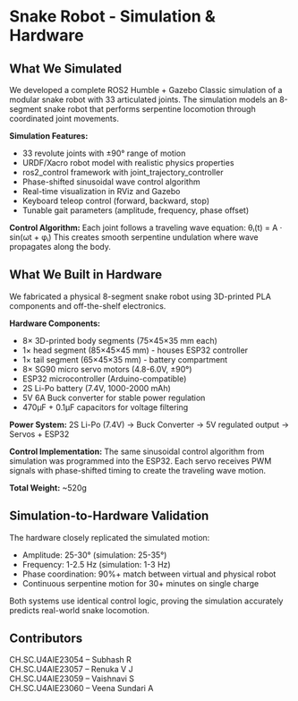 # Snake Robot - Simulation & Hardware

## What We Simulated

We developed a complete ROS2 Humble + Gazebo Classic simulation of a modular snake robot with 33 articulated joints. The simulation models an 8-segment snake robot that performs serpentine locomotion through coordinated joint movements.

**Simulation Features:**
- 33 revolute joints with ±90° range of motion
- URDF/Xacro robot model with realistic physics properties
- ros2_control framework with joint_trajectory_controller
- Phase-shifted sinusoidal wave control algorithm
- Real-time visualization in RViz and Gazebo
- Keyboard teleop control (forward, backward, stop)
- Tunable gait parameters (amplitude, frequency, phase offset)

**Control Algorithm:**
Each joint follows a traveling wave equation:
θᵢ(t) = A · sin(ωt + φᵢ)
This creates smooth serpentine undulation where wave propagates along the body.

## What We Built in Hardware

We fabricated a physical 8-segment snake robot using 3D-printed PLA components and off-the-shelf electronics.

**Hardware Components:**
- 8× 3D-printed body segments (75×45×35 mm each)
- 1× head segment (85×45×45 mm) - houses ESP32 controller
- 1× tail segment (65×45×35 mm) - battery compartment
- 8× SG90 micro servo motors (4.8-6.0V, ±90°)
- ESP32 microcontroller (Arduino-compatible)
- 2S Li-Po battery (7.4V, 1000-2000 mAh)
- 5V 6A Buck converter for stable power regulation
- 470µF + 0.1µF capacitors for voltage filtering

**Power System:**
2S Li-Po (7.4V) → Buck Converter → 5V regulated output → Servos + ESP32

**Control Implementation:**
The same sinusoidal control algorithm from simulation was programmed into the ESP32. Each servo receives PWM signals with phase-shifted timing to create the traveling wave motion.

**Total Weight:** ~520g  

## Simulation-to-Hardware Validation

The hardware closely replicated the simulated motion:
- Amplitude: 25-30° (simulation: 25-35°)
- Frequency: 1-2.5 Hz (simulation: 1-3 Hz)  
- Phase coordination: 90%+ match between virtual and physical robot
- Continuous serpentine motion for 30+ minutes on single charge

Both systems use identical control logic, proving the simulation accurately predicts real-world snake locomotion.

## Contributors
CH.SC.U4AIE23054 – Subhash R  
CH.SC.U4AIE23057 – Renuka V J  
CH.SC.U4AIE23059 – Vaishnavi S  
CH.SC.U4AIE23060 – Veena Sundari A

